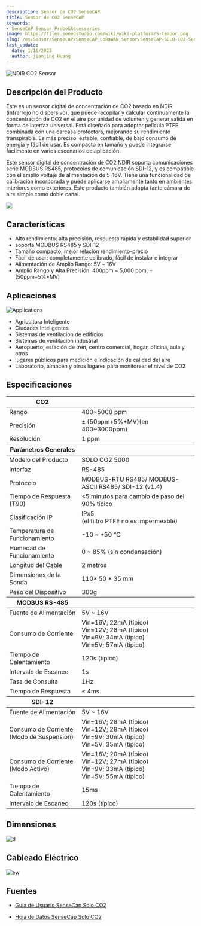 ```yaml
---
description: Sensor de CO2 SenseCAP
title: Sensor de CO2 SenseCAP
keywords:
- SenseCAP Sensor_Probe&Accessories
image: https://files.seeedstudio.com/wiki/wiki-platform/S-tempor.png
slug: /es/Sensor/SenseCAP/SenseCAP_LoRaWAN_Sensor/SenseCAP-SOLO-CO2-Sensor
last_update:
  date: 1/16/2023
  author: jianjing Huang
---
```


![NDIR CO2 Sensor](https://files.seeedstudio.com/wiki/NDIR_CO2_Sensor/101990665.png)

## Descripción del Producto

Este es un sensor digital de concentración de CO2 basado en NDIR (infrarrojo no dispersivo), que puede recopilar y calcular continuamente la concentración de CO2 en el aire por unidad de volumen y generar salida en forma de interfaz universal. Está diseñado para adoptar película PTFE combinada con una carcasa protectora, mejorando su rendimiento transpirable. Es más preciso, estable, confiable, de bajo consumo de energía y fácil de usar. Es compacto en tamaño y puede integrarse fácilmente en varios escenarios de aplicación.

Este sensor digital de concentración de CO2 NDIR soporta comunicaciones serie MODBUS RS485, protocolos de comunicación SDI-12, y es compatible con el amplio voltaje de alimentación de 5-16V. Tiene una funcionalidad de calibración incorporada y puede aplicarse ampliamente tanto en ambientes interiores como exteriores. Este producto también adopta tanto cámara de aire simple como doble canal.

[![](https://files.seeedstudio.com/wiki/Seeed-WiKi/docs/images/300px-Get_One_Now_Banner-ragular.png)](https://www.seeedstudio.com/SOLO-CO2-5000-A1-p-4757.html)

## Características

- Alto rendimiento: alta precisión, respuesta rápida y estabilidad superior
- soporta MODBUS RS485 y SDI-12
- Tamaño compacto, mejor relación rendimiento-precio
- Fácil de usar: completamente calibrado, fácil de instalar e integrar
- Alimentación de Amplio Rango: 5V ~ 16V
- Amplio Rango y Alta Precisión: 400ppm ~ 5,000 ppm, ± (50ppm+5%*MV)

## Aplicaciones

![Applications](https://files.seeedstudio.com/wiki/NDIR_CO2_Sensor/Applications.png)

- Agricultura Inteligente
- Ciudades Inteligentes
- Sistemas de ventilación de edificios
- Sistemas de ventilación industrial
- Aeropuerto, estación de tren, centro comercial, hogar, oficina, aula y otros
- lugares públicos para medición e indicación de calidad del aire
- Laboratorio, almacén y otros lugares para monitorear el nivel de CO2

## Especificaciones
<!-- <style type="text/css">
.tg  {border-collapse:collapse;border-spacing:0;}
.tg td{border-color:black;border-style:solid;border-width:1px;font-family:Arial, sans-serif;font-size:14px;
  overflow:hidden;padding:10px 5px;word-break:normal;}
.tg th{border-color:black;border-style:solid;border-width:1px;font-family:Arial, sans-serif;font-size:14px;
  font-weight:normal;overflow:hidden;padding:10px 5px;word-break:normal;}
.tg .tg-2fdn{border-color:#9b9b9b;text-align:left;vertical-align:top}
.tg .tg-e2cz{background-color:#9b9b9b;border-color:#9b9b9b;color:#ffffff;text-align:left;vertical-align:top}
</style> -->

<table class="tg">
<thead>
<tr><th class="tg-e2cz">CO2</th><th class="tg-5b55"></th></tr>
</thead>
<tbody>
<tr>
<td class="tg-qya6">Rango</td>
<td class="tg-qya6">400~5000 ppm</td>
</tr>
<tr>
<td class="tg-qya6">Precisión</td>
<td class="tg-qya6"><span data-style="font-weight: 400; font-style: normal;">± (50ppm+5%*MV)(en 400~3000ppm)</span></td>
</tr>
<tr>
<td class="tg-qya6">Resolución</td>
<td class="tg-qya6">1 ppm</td>
</tr>
</tbody>
<thead>
<tr><th class="tg-e2cz">Parámetros Generales</th><th class="tg-5b55"></th></tr>
</thead>
<tbody>
<tr>
<td class="tg-qya6">Modelo del Producto</td>
<td class="tg-qya6">SOLO CO2 5000</td>
</tr>
<tr>
<td class="tg-qya6">Interfaz</td>
<td class="tg-qya6">RS-485</td>
</tr>
<tr>
<td class="tg-qya6">Protocolo</td>
<td class="tg-qya6">MODBUS-RTU RS485/ MODBUS-ASCII RS485/ SDI-12 (v1.4)</td>
</tr>
<tr>
<td class="tg-qya6">Tiempo de Respuesta (T90)</td>
<td class="tg-qya6">&lt;5 minutos para cambio de paso del 90% típico</td>
</tr>
<tr>
<td class="tg-qya6">Clasificación IP</td>
<td class="tg-qya6">IPx5<br />(el filtro PTFE no es impermeable)</td>
</tr>
<tr>
<td class="tg-qya6">Temperatura de Funcionamiento</td>
<td class="tg-qya6">-10 ~ +50 °C</td>
</tr>
<tr>
<td class="tg-qya6">Humedad de Funcionamiento</td>
<td class="tg-qya6">0 ~ 85% (sin condensación)</td>
</tr>
<tr>
<td class="tg-qya6">Longitud del Cable</td>
<td class="tg-qya6">2 metros</td>
</tr>
<tr>
<td class="tg-qya6">Dimensiones de la Sonda</td>
<td class="tg-qya6">110* 50 * 35 mm</td>
</tr>
<tr>
<td class="tg-qya6">Peso del Dispositivo</td>
<td class="tg-qya6">300g</td>
</tr>
<tr></tr>
</tbody>
<thead>
<tr><th class="tg-e2cz">MODBUS RS-485</th><th class="tg-5b55"></th></tr>
</thead>
<tbody>
<tr>
<td class="tg-qya6">Fuente de Alimentación</td>
<td class="tg-qya6">5V ~ 16V</td>
</tr>
<tr>
<td class="tg-qya6">Consumo de Corriente</td>
<td class="tg-qya6">Vin=16V; 22mA (típico)<br />Vin=12V; 28mA (típico)<br /><span data-style="font-weight: 400; font-style: normal;">Vin=9V; 34mA (típico)</span><br /><span data-style="font-weight: 400; font-style: normal;">Vin=5V; 57mA (típico)</span></td>
</tr>
<tr>
<td class="tg-qya6">Tiempo de Calentamiento</td>
<td class="tg-qya6">120s (típico)</td>
</tr>
<tr>
<td class="tg-qya6">Intervalo de Escaneo</td>
<td class="tg-qya6">1s</td>
</tr>
<tr>
<td class="tg-qya6">Tasa de Consulta</td>
<td class="tg-qya6">1Hz</td>
</tr>
<tr>
<td class="tg-qya6">Tiempo de Respuesta</td>
<td class="tg-qya6"><span data-style="font-style: normal;">≤ 4ms</span></td>
</tr>
<tr></tr>
</tbody>
<thead>
<tr><th class="tg-e2cz">SDI-12</th><th class="tg-5b55"></th></tr>
</thead>
<tbody>
<tr>
<td class="tg-qya6">Fuente de Alimentación</td>
<td class="tg-qya6">5V ~ 16V</td>
</tr>
<tr>
<td class="tg-qya6">Consumo de Corriente <br />(Modo de Suspensión)</td>
<td class="tg-qya6">Vin=16V; 28mA (típico)<br />Vin=12V; 29mA (típico)<br /><span data-style="font-weight: 400; font-style: normal;">Vin=9V; 30mA (típico)</span><br /><span data-style="font-weight: 400; font-style: normal;">Vin=5V; 35mA (típico)</span></td>
</tr>
<tr>
<td class="tg-qya6">Consumo de Corriente <br />(Modo Activo)</td>
<td class="tg-qya6">Vin=16V; 20mA (típico)<br />Vin=12V; 27mA (típico)<br /><span data-style="font-weight: 400; font-style: normal;">Vin=9V; 33mA (típico)</span><br /><span data-style="font-weight: 400; font-style: normal;">Vin=5V; 55mA (típico)</span></td>
</tr>
<tr>
<td class="tg-qya6">Tiempo de Calentamiento</td>
<td class="tg-qya6">15ms</td>
</tr>
<tr>
<td class="tg-qya6">Intervalo de Escaneo</td>
<td class="tg-qya6">120s (típico)</td>
</tr>
</tbody>
</table>

## Dimensiones

![d](https://files.seeedstudio.com/wiki/NDIR_CO2_Sensor/dimension.png)

## Cableado Eléctrico

![ew](https://files.seeedstudio.com/wiki/NDIR_CO2_Sensor/wiring.jpg)

## Fuentes

- [Guía de Usuario SenseCap Solo CO2](https://files.seeedstudio.com/wiki/NDIR_CO2_Sensor/SenseCAP_SOLO_CO2_5000-UserGuide.pdf)

- [Hoja de Datos SenseCap Solo CO2](https://files.seeedstudio.com/wiki/NDIR_CO2_Sensor/SenseCAP_SOLO_CO2_5000-Datasheet.pdf)

